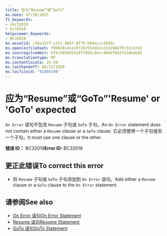 ```yaml
---
title: 应为“Resume”或“GoTo”
ms.date: 07/20/2015
f1_keywords:
- vbc32019
- bc32019
helpviewer_keywords:
- BC32019
ms.assetid: c28a3a7f-cd11-4657-bf76-b9daccc383bc
ms.openlocfilehash: f90828c4ce1972b7552eb2ce32298d70133ce7d3
ms.sourcegitcommit: bf5c5850654187705bc94cc40ebfb62fe346ab02
ms.translationtype: MT
ms.contentlocale: zh-CN
ms.lasthandoff: 09/23/2020
ms.locfileid: "91094740"
---
```

# <a name="resume-or-goto-expected"></a><span data-ttu-id="5465a-102">应为“Resume”或“GoTo”</span><span class="sxs-lookup"><span data-stu-id="5465a-102">'Resume' or 'GoTo' expected</span></span>

<span data-ttu-id="5465a-103">`On Error` 语句不包含 `Resume` 子句或 `GoTo` 子句。</span><span class="sxs-lookup"><span data-stu-id="5465a-103">An `On Error` statement does not contain either a `Resume` clause or a `GoTo` clause.</span></span> <span data-ttu-id="5465a-104">它必须使用一个子句或另一个子句。</span><span class="sxs-lookup"><span data-stu-id="5465a-104">It must use one clause or the other.</span></span>  
  
 <span data-ttu-id="5465a-105">**错误 ID：** BC32019</span><span class="sxs-lookup"><span data-stu-id="5465a-105">**Error ID:** BC32019</span></span>  
  
## <a name="to-correct-this-error"></a><span data-ttu-id="5465a-106">更正此错误</span><span class="sxs-lookup"><span data-stu-id="5465a-106">To correct this error</span></span>  
  
- <span data-ttu-id="5465a-107">将 `Resume` 子句或 `GoTo` 子句添加到 `On Error` 语句。</span><span class="sxs-lookup"><span data-stu-id="5465a-107">Add either a `Resume` clause or a `GoTo` clause to the `On Error` statement.</span></span>  
  
## <a name="see-also"></a><span data-ttu-id="5465a-108">请参阅</span><span class="sxs-lookup"><span data-stu-id="5465a-108">See also</span></span>

- [<span data-ttu-id="5465a-109">On Error 语句</span><span class="sxs-lookup"><span data-stu-id="5465a-109">On Error Statement</span></span>](../language-reference/statements/on-error-statement.md)
- [<span data-ttu-id="5465a-110">Resume 语句</span><span class="sxs-lookup"><span data-stu-id="5465a-110">Resume Statement</span></span>](../language-reference/statements/resume-statement.md)
- [<span data-ttu-id="5465a-111">GoTo 语句</span><span class="sxs-lookup"><span data-stu-id="5465a-111">GoTo Statement</span></span>](../language-reference/statements/goto-statement.md)
